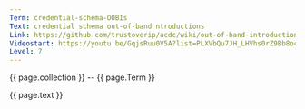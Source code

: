 ```yaml
---
Term: credential-schema-OOBIs
Text: credential schema out-of-band ntroductions
Link: https://github.com/trustoverip/acdc/wiki/out-of-band-introduction-(OOBI)
Videostart: https://youtu.be/GqjsRuu0V5A?list=PLXVbQu7JH_LHVhs0rZ9Bb8ocyKlPljkaG&t=53m54s
Level: 7
---
```


{{ page.collection }} -- {{ page.Term }}

   {{ page.text }}

